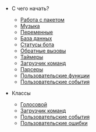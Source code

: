 * С чего начать?
  * [Работа с пакетом](introduction/first-wrok-to-package.md)
  * [Музыка](introduction/music.md)
  * [Переменные](introduction/variables.md)
  * [База данных](introduction/database.md)
  * [Статусы бота](introduction/status.md)
  * [Обратные вызовы](introduction/callbacks.md)
  * [Таймеры](introduction/timeouts.md)
  * [Загрузчик команд](introduction/command-handler.md)
  * [Парсеры](introduction/parsers.md)
  * [Пользовательские функции](introduction/custom-functions.md)
  * [Пользовательские события](introduction/custom-events.md)

* Классы
  * [Голосовой](classes/voice.md)
  * [Загрузчик команд](classes/command-handler.md)
  * [Пользовательские события](classes/custom-events.md)
  * [Пользовательские ошибки](classes/AoiError.md)
